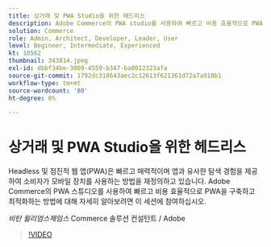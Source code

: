 ```yaml
---
title: 상거래 및 PWA Studio을 위한 헤드리스
description: Adobe Commerce의 PWA studio를 사용하여 빠르고 비용 효율적으로 PWA을 구축하고 최적화하는 방법에 대해 자세히 알아보십시오.
solution: Commerce
role: Admin, Architect, Developer, Leader, User
level: Beginner, Intermediate, Experienced
kt: 10562
thumbnail: 343814.jpeg
exl-id: dbbf34be-3009-4559-b347-ba8012323afa
source-git-commit: 1792dc318643aec2c12613f621361d72a7a918b1
workflow-type: tm+mt
source-wordcount: '80'
ht-degree: 0%

---
```


# 상거래 및 PWA Studio을 위한 헤드리스

Headless 및 점진적 웹 앱(PWA)은 빠르고 매력적이며 앱과 유사한 탐색 경험을 제공하여 소비자가 모바일 장치를 사용하는 방법을 재정의하고 있습니다. Adobe Commerce의 PWA 스튜디오를 사용하여 빠르고 비용 효율적으로 PWA을 구축하고 최적화하는 방법에 대해 자세히 알아보려면 이 세션에 참여하십시오.

*비탄 윌리엄스제임스* Commerce 솔루션 컨설턴트 / Adobe

>[!VIDEO](https://video.tv.adobe.com/v/343814/?quality=12&learn=on)
